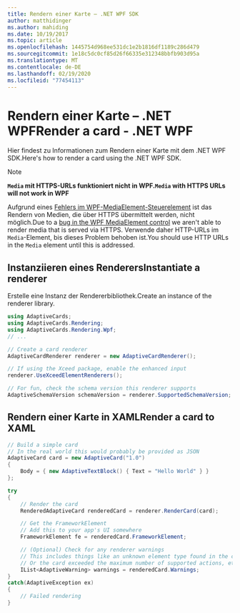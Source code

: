 ```yaml
---
title: Rendern einer Karte – .NET WPF SDK
author: matthidinger
ms.author: mahiding
ms.date: 10/19/2017
ms.topic: article
ms.openlocfilehash: 1445754d968ee531dc1e2b1816df1189c286d479
ms.sourcegitcommit: 1e18c5dc0cf85d26f66335e312348bbfb903d95a
ms.translationtype: MT
ms.contentlocale: de-DE
ms.lasthandoff: 02/19/2020
ms.locfileid: "77454113"
---
```

# <a name="render-a-card---net-wpf"></a><span data-ttu-id="abd2a-102">Rendern einer Karte – .NET WPF</span><span class="sxs-lookup"><span data-stu-id="abd2a-102">Render a card - .NET WPF</span></span>

<span data-ttu-id="abd2a-103">Hier findest zu Informationen zum Rendern einer Karte mit dem .NET WPF SDK.</span><span class="sxs-lookup"><span data-stu-id="abd2a-103">Here's how to render a card using the .NET WPF SDK.</span></span>

> [!NOTE]
> <span data-ttu-id="abd2a-104">**`Media` mit HTTPS-URLs funktioniert nicht in WPF.**</span><span class="sxs-lookup"><span data-stu-id="abd2a-104">**`Media` with HTTPS URLs will not work in WPF**</span></span>
> 
> <span data-ttu-id="abd2a-105">Aufgrund eines [Fehlers im WPF-MediaElement-Steuerelement](https://stackoverflow.com/questions/30702505/playing-media-from-https-site-in-media-element-throwing-null-reference-exception) ist das Rendern von Medien, die über HTTPS übermittelt werden, nicht möglich.</span><span class="sxs-lookup"><span data-stu-id="abd2a-105">Due to a [bug in the WPF MediaElement control](https://stackoverflow.com/questions/30702505/playing-media-from-https-site-in-media-element-throwing-null-reference-exception) we aren't able to render media that is served via HTTPS.</span></span> <span data-ttu-id="abd2a-106">Verwende daher HTTP-URLs im `Media`-Element, bis dieses Problem behoben ist.</span><span class="sxs-lookup"><span data-stu-id="abd2a-106">You should use HTTP URLs in the `Media` element until this is addressed.</span></span>  

## <a name="instantiate-a-renderer"></a><span data-ttu-id="abd2a-107">Instanziieren eines Renderers</span><span class="sxs-lookup"><span data-stu-id="abd2a-107">Instantiate a renderer</span></span>

<span data-ttu-id="abd2a-108">Erstelle eine Instanz der Rendererbibliothek.</span><span class="sxs-lookup"><span data-stu-id="abd2a-108">Create an instance of the renderer library.</span></span> 

```csharp
using AdaptiveCards;
using AdaptiveCards.Rendering;
using AdaptiveCards.Rendering.Wpf;
// ...

// Create a card renderer
AdaptiveCardRenderer renderer = new AdaptiveCardRenderer();

// If using the Xceed package, enable the enhanced input
renderer.UseXceedElementRenderers();

// For fun, check the schema version this renderer supports
AdaptiveSchemaVersion schemaVersion = renderer.SupportedSchemaVersion;
```

## <a name="render-a-card-to-xaml"></a><span data-ttu-id="abd2a-109">Rendern einer Karte in XAML</span><span class="sxs-lookup"><span data-stu-id="abd2a-109">Render a card to XAML</span></span>

```csharp
// Build a simple card
// In the real world this would probably be provided as JSON
AdaptiveCard card = new AdaptiveCard("1.0")
{
    Body = { new AdaptiveTextBlock() { Text = "Hello World" } }
};

try
{
    // Render the card
    RenderedAdaptiveCard renderedCard = renderer.RenderCard(card);

    // Get the FrameworkElement
    // Add this to your app's UI somewhere
    FrameworkElement fe = renderedCard.FrameworkElement;

    // (Optional) Check for any renderer warnings
    // This includes things like an unknown element type found in the card
    // Or the card exceeded the maximum number of supported actions, etc
    IList<AdaptiveWarning> warnings = renderedCard.Warnings;
}
catch(AdaptiveException ex)
{
    // Failed rendering
}
```

